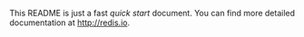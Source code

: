 This README is just a fast *quick start* document. You can find more detailed documentation at http://redis.io.

